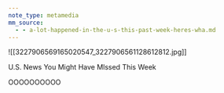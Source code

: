 ```yaml
---
note_type: metamedia
mm_source:
  - - a-lot-happened-in-the-u-s-this-past-week-heres-wha.md
---
```


![[3227906569165020547_3227906561128612812.jpg]]

U.S. News You Might
Have Mlssed This Week

OOOOOOOOOO

